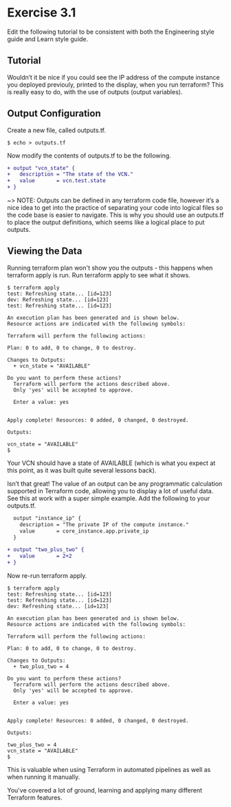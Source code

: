 # Exercise 3.1

Edit the following tutorial to be consistent with both the Engineering style guide and Learn style guide. 

## Tutorial 

Wouldn’t it be nice if you could see the IP address of the compute instance you deployed previouly, printed to the display, when you run terraform?  This is really easy to do, with the use of outputs (output variables).

## Output Configuration

Create a new file, called outputs.tf.

```shell-session
$ echo > outputs.tf
```

Now modify the contents of outputs.tf to be the following.

```diff hideClipboard
+ output "vcn_state" {
+   description = "The state of the VCN."
+   value       = vcn.test.state
+ }
```

~> NOTE: Outputs can be defined in any terraform code file, however it’s a nice idea to get into the practice of separating your code into logical files so the code base is easier to navigate.  This is why you should use an outputs.tf to place the output definitions, which seems like a logical place to put outputs.

## Viewing the Data

Running terraform plan won't show you the outputs - this happens when terraform apply is run.  Run terraform apply to see what it shows.

```shell-session hideClipboard
$ terraform apply
test: Refreshing state... [id=123]
dev: Refreshing state... [id=123]
test: Refreshing state... [id=123]

An execution plan has been generated and is shown below.
Resource actions are indicated with the following symbols:

Terraform will perform the following actions:

Plan: 0 to add, 0 to change, 0 to destroy.

Changes to Outputs:
  + vcn_state = "AVAILABLE"

Do you want to perform these actions?
  Terraform will perform the actions described above.
  Only 'yes' will be accepted to approve.

  Enter a value: yes


Apply complete! Resources: 0 added, 0 changed, 0 destroyed.

Outputs:

vcn_state = "AVAILABLE"
$
```

Your VCN should have a state of AVAILABLE (which is what you expect at this point, as it was built quite several lessons back).

Isn’t that great!  The value of an output can be any programmatic calculation supported in Terraform code, allowing you to display a lot of useful data.  See this at work with a super simple example.  Add the following to your outputs.tf.

```diff hideClipboard
  output "instance_ip" {
    description = "The private IP of the compute instance."
    value       = core_instance.app.private_ip
  }

+ output "two_plus_two" {
+   value       = 2+2
+ }
```

Now re-run terraform apply.

```shell-session hideClipboard
$ terraform apply
test: Refreshing state... [id=123]
test: Refreshing state... [id=123]
dev: Refreshing state... [id=123]

An execution plan has been generated and is shown below.
Resource actions are indicated with the following symbols:

Terraform will perform the following actions:

Plan: 0 to add, 0 to change, 0 to destroy.

Changes to Outputs:
  + two_plus_two = 4

Do you want to perform these actions?
  Terraform will perform the actions described above.
  Only 'yes' will be accepted to approve.

  Enter a value: yes


Apply complete! Resources: 0 added, 0 changed, 0 destroyed.

Outputs:

two_plus_two = 4
vcn_state = "AVAILABLE"
$
```

This is valuable when using Terraform in automated pipelines as well as when running it manually.

You've covered a lot of ground, learning and applying many different Terraform features.  
